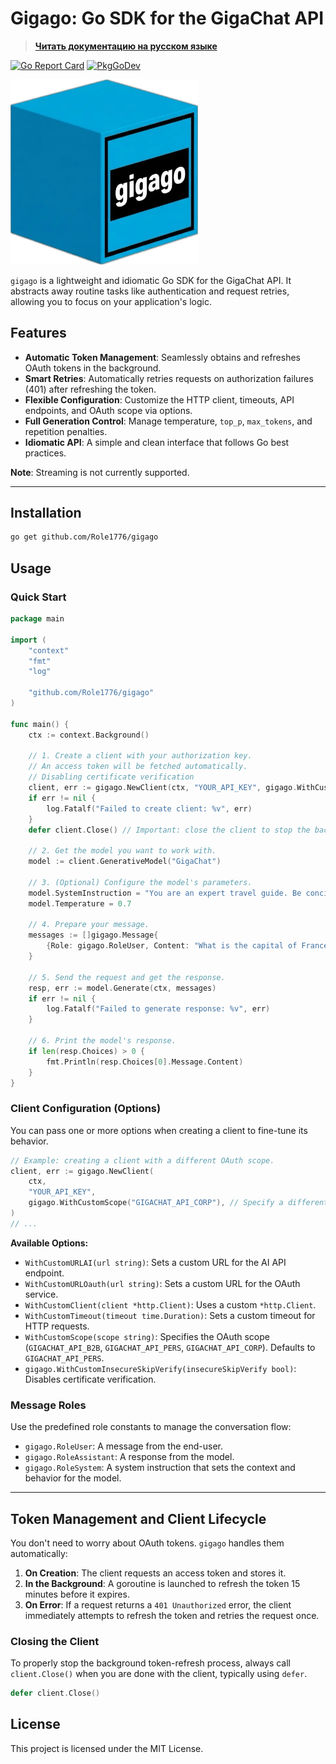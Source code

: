 # Gigago: Go SDK for the GigaChat API

> **[Читать документацию на русском языке](https://github.com/Role1776/gigago/blob/main/README.ru.md)**

[![Go Report Card](https://goreportcard.com/badge/github.com/Role1776/gigago)](https://goreportcard.com/report/github.com/Role1776/gigago) [![PkgGoDev](https://pkg.go.dev/badge/github.com/Role1776/gigago)](https://pkg.go.dev/github.com/Role1776/gigago)

<p align="left">
  <img src="https://github.com/Role1776/gigago/blob/main/logo.webp" width="300">
</p>

`gigago` is a lightweight and idiomatic Go SDK for the GigaChat API. It abstracts away routine tasks like authentication and request retries, allowing you to focus on your application's logic.

## Features

- **Automatic Token Management**: Seamlessly obtains and refreshes OAuth tokens in the background.
- **Smart Retries**: Automatically retries requests on authorization failures (401) after refreshing the token.
- **Flexible Configuration**: Customize the HTTP client, timeouts, API endpoints, and OAuth scope via options.
- **Full Generation Control**: Manage temperature, `top_p`, `max_tokens`, and repetition penalties.
- **Idiomatic API**: A simple and clean interface that follows Go best practices.

**Note**: Streaming is not currently supported.

---

## Installation

```bash
go get github.com/Role1776/gigago
```

## Usage

### Quick Start

```go
package main

import (
	"context"
	"fmt"
	"log"

	"github.com/Role1776/gigago"
)

func main() {
	ctx := context.Background()

	// 1. Create a client with your authorization key.
	// An access token will be fetched automatically.
	// Disabling certificate verification
	client, err := gigago.NewClient(ctx, "YOUR_API_KEY", gigago.WithCustomInsecureSkipVerify(true))
	if err != nil {
		log.Fatalf("Failed to create client: %v", err)
	}
	defer client.Close() // Important: close the client to stop the background token refresher.

	// 2. Get the model you want to work with.
	model := client.GenerativeModel("GigaChat")

	// 3. (Optional) Configure the model's parameters.
	model.SystemInstruction = "You are an expert travel guide. Be concise and to the point."
	model.Temperature = 0.7

	// 4. Prepare your message.
	messages := []gigago.Message{
		{Role: gigago.RoleUser, Content: "What is the capital of France?"},
	}

	// 5. Send the request and get the response.
	resp, err := model.Generate(ctx, messages)
	if err != nil {
		log.Fatalf("Failed to generate response: %v", err)
	}

	// 6. Print the model's response.
	if len(resp.Choices) > 0 {
		fmt.Println(resp.Choices[0].Message.Content)
	}
}
```

### Client Configuration (Options)

You can pass one or more options when creating a client to fine-tune its behavior.

```go
// Example: creating a client with a different OAuth scope.
client, err := gigago.NewClient(
    ctx,
    "YOUR_API_KEY",
    gigago.WithCustomScope("GIGACHAT_API_CORP"), // Specify a different scope
)
// ...
```

**Available Options:**

- `WithCustomURLAI(url string)`: Sets a custom URL for the AI API endpoint.
- `WithCustomURLOauth(url string)`: Sets a custom URL for the OAuth service.
- `WithCustomClient(client *http.Client)`: Uses a custom `*http.Client`.
- `WithCustomTimeout(timeout time.Duration)`: Sets a custom timeout for HTTP requests.
- `WithCustomScope(scope string)`: Specifies the OAuth scope (`GIGACHAT_API_B2B`, `GIGACHAT_API_PERS`, `GIGACHAT_API_CORP`). Defaults to `GIGACHAT_API_PERS`.
- `gigago.WithCustomInsecureSkipVerify(insecureSkipVerify bool)`: Disables certificate verification.

### Message Roles

Use the predefined role constants to manage the conversation flow:

- `gigago.RoleUser`: A message from the end-user.
- `gigago.RoleAssistant`: A response from the model.
- `gigago.RoleSystem`: A system instruction that sets the context and behavior for the model.

---

## Token Management and Client Lifecycle

You don't need to worry about OAuth tokens. `gigago` handles them automatically:

1.  **On Creation**: The client requests an access token and stores it.
2.  **In the Background**: A goroutine is launched to refresh the token 15 minutes before it expires.
3.  **On Error**: If a request returns a `401 Unauthorized` error, the client immediately attempts to refresh the token and retries the request once.

### Closing the Client

To properly stop the background token-refresh process, always call `client.Close()` when you are done with the client, typically using `defer`.

```go
defer client.Close()
```

## License

This project is licensed under the MIT License.
